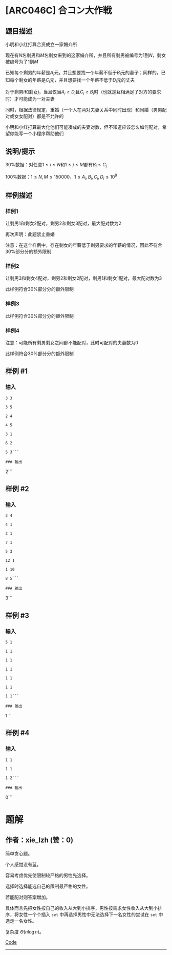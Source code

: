 # [ARC046C] 合コン大作戦

## 题目描述

小明和小红打算合资成立一家婚介所

现在有$N$名剩男和$M$名剩女来到的这家婚介所，并且所有剩男被编号为$1$到$N$，剩女被编号为了$1$到$M$

已知每个剩男的年薪是$A_i$元，并且想要找一个年薪不低于$B_i$元的妻子；同样的，已知每个剩女的年薪是$C_i$元，并且想要找一个年薪不低于$D_i$元的丈夫

对于剩男$i$和剩女$j$，当且仅当$A_i\ge D_i$且$C_i\ge B_i$时（也就是互相满足了对方的要求时）才可能成为一对夫妻

同时，根据法律规定，重婚（一个人在两对夫妻关系中同时出现）和同婚（男男配对或女女配对）都是不允许的

小明和小红打算最大化他们可能凑成的夫妻对数，但不知道应该怎么如何配对，希望你能写一个小程序帮助他们

## 说明/提示

$30\%$数据：对任意$1\le i\le N$和$1\le j\le M$都有$B_i\le C_j$

$100\%$数据：$1\le N,M\le 150000$，$1\le A_i,B_i,C_i,D_i \le 10^9$
## 样例描述
### 样例1
让剩男$1$和剩女$2$配对，剩男$2$和剩女$3$配对，最大配对数为$2$

再次声明：此题禁止重婚

注意：在这个样例中，存在剩女的年薪低于剩男要求的年薪的情况，因此不符合$30\%$部分分的额外限制
### 样例2
让剩男$3$和剩女$4$配对，剩男$2$和剩女$2$配对，剩男$1$和剩女$1$配对，最大配对数为$3$

此样例符合$30\%$部分分的额外限制
### 样例3
此样例符合$30\%$部分分的额外限制
### 样例4
注意：可能所有剩男剩女之间都不能配对，此时可配对的夫妻数为$0$

此样例符合$30\%$部分分的额外限制

## 样例 #1

### 输入

```
3 3
3 5
2 4
4 5
3 1
6 2
5 3```

### 输出

```
2```

## 样例 #2

### 输入

```
3 4
4 1
2 1
7 1
5 3
12 1
1 10
8 5```

### 输出

```
3```

## 样例 #3

### 输入

```
5 1
1 1
1 1
1 1
1 1
1 1
1 1```

### 输出

```
1```

## 样例 #4

### 输入

```
1 1
1 1
1 2```

### 输出

```
0```

# 题解

## 作者：xie_lzh (赞：0)

简单贪心题。

个人感觉没有蓝。

容易考虑优先使限制较严格的男性先选择。

选择时选择能选自己的限制最严格的女性。

若能配对则答案增加。

具体而言先把女性按自己的收入从大到小排序，男性按需求女性收入从大到小排序，将女性一个个插入 `set` 中再选择男性中无法选择下一名女性的尝试在 `set` 中选走一名女性。

复杂度 $\Theta (n \log n)$。

[Code](https://atcoder.jp/contests/arc046/submissions/57230645)

---


